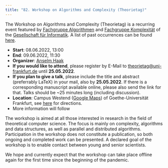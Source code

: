 ```yaml
---
title: "82. Workshop on Algorithms and Complexity (Theorietag)"
---
```

The Workshop on Algorithms and Complexity (Theorietag) is a recurring event featured by [Fachgruppe Algorithmen](https://fg-algo.gi.de/) and [Fachgruppe Komplexität](https://fg-kp.gi.de) of the [Gesellschaft für Informatik](https://gi.de/).
A list of past occurrences can be found [here](https://fg-kp.gi.de/aktivitaeten/theorietage/archiv).

- **Start**: 08.06.2022, 13:00
- **End**: 09.06.2022, 11:30
- **Organizer**: [Anselm Haak](/~haak)
- **If you would like to attend**, please register by E-Mail to [theorietag@uni-frankfurt.de](mailto:theorietag@uni-frankfurt.de) until **25.05.2022**.
- **If you plan to give a talk**, please include the title and abstract (preferrably LaTeX) in your mail, also by **25.05.2022**. If there is a corresponding manuscript available online, please also send the link for that. Talks should be ~25 minutes long (including discussion).
- **Location**: Campus Westend ([Google Maps](https://www.google.com/maps/place/Campus+Westend/@50.1288582,8.6686897,15z/data=!4m5!3m4!1s0x0:0xb5995637f7165537!8m2!3d50.1288561!4d8.6686755)) of Goethe-Universität Frankfurt, see [here](https://www.goethe-university-frankfurt.de/73011530/Goethe_University_Locations?locale=en) for directions.
- More information will follow

The workshop is aimed at all those interested in research in the field of theoretical computer science.
The focus is mainly on complexity, algorithms and data structures, as well as parallel and distributed algorithms.
Participation in the workshop does not constitute a publication, so both ongoing and completed work can be presented.
A declared goal of the workshop is to enable contact between young and senior scientists.

We hope and currently expect that the workshop can take place offline again for the first time since the beginning of the pandemic.

<!--
  Accommodation?
-->
